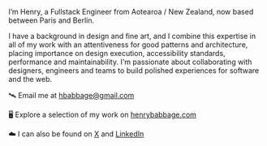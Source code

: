 I’m Henry, a Fullstack Engineer from Aotearoa / New Zealand, now based between Paris and Berlin.

I have a background in design and fine art, and I combine this expertise in all of my work with an attentiveness for good patterns and architecture, placing importance on design execution, accessibility standards, performance and maintainability. I'm passionate about collaborating with designers, engineers and teams to build polished experiences for software and the web.

🛰️ Email me at hbabbage@gmail.com

🖥️ Explore a selection of my work on [henrybabbage.com](https://henrybabbage.com)

☁️ I can also be found on [X](https://x.com/henrybabbage) and [LinkedIn](https://linkedin.com/in/henrybabbage)
